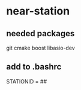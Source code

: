 # near-station

## needed packages

git
cmake
boost
libasio-dev 



## add to .bashrc

STATIONID = ##